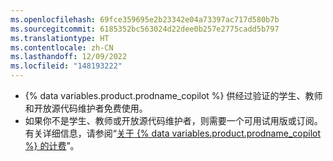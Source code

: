 ```yaml
---
ms.openlocfilehash: 69fce359695e2b23342e04a73397ac717d580b7b
ms.sourcegitcommit: 6185352bc563024d22dee0b257e2775cadd5b797
ms.translationtype: HT
ms.contentlocale: zh-CN
ms.lasthandoff: 12/09/2022
ms.locfileid: "148193222"
---
```

- {% data variables.product.prodname_copilot %} 供经过验证的学生、教师和开放源代码维护者免费使用。 
- 如果你不是学生、教师或开放源代码维护者，则需要一个可用试用版或订阅。 有关详细信息，请参阅“[关于 {% data variables.product.prodname_copilot %} 的计费](/billing/managing-billing-for-github-copilot/about-billing-for-github-copilot)”。
